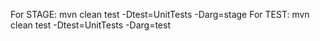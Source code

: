 For STAGE:
mvn clean test -Dtest=UnitTests -Darg=stage
For TEST:
mvn clean test -Dtest=UnitTests -Darg=test